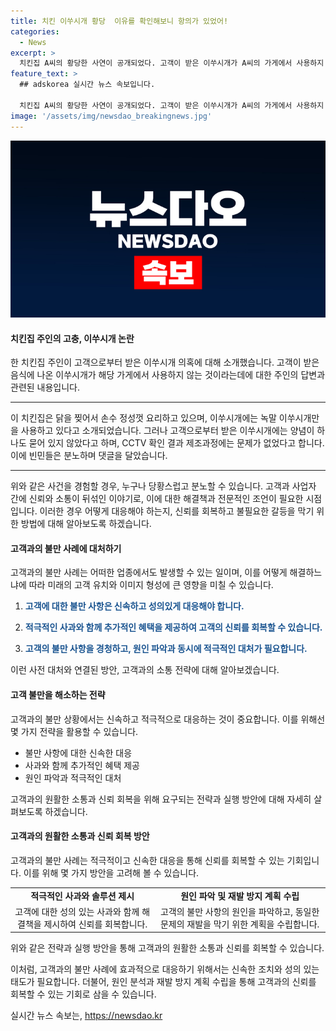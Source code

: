 ```yaml
---
title: 치킨 이쑤시개 황당  이유를 확인해보니 항의가 있었어!
categories:
  - News
excerpt: >
  치킨집 A씨의 황당한 사연이 공개되었다. 고객이 받은 이쑤시개가 A씨의 가게에서 사용하지 않는 것이었고, 이쑤시개에는 양념이나 깨소금이 하나도 묻어있지 않았다. A씨는 고객의 요청에 따라 음식을 다시 만들어 보냈지만, 회수한 음식을 확인해보니 이쑤시개는 너무나 깨끗했다. 이에 누리꾼들은 분노를 나타내며 이에 대한 의견을 남겼다. #자영업자 #치킨 #이쑤시개 #배달거지 #아프니까사장이다
feature_text: >
  ## adskorea 실시간 뉴스 속보입니다.

  치킨집 A씨의 황당한 사연이 공개되었다. 고객이 받은 이쑤시개가 A씨의 가게에서 사용하지 않는 것이었고, 이쑤시개에는 양념이나 깨소금이 하나도 묻어있지 않았다. A씨는 고객의 요청에 따라 음식을 다시 만들어 보냈지만, 회수한 음식을 확인해보니 이쑤시개는 너무나 깨끗했다. 이에 누리꾼들은 분노를 나타내며 이에 대한 의견을 남겼다. #자영업자 #치킨 #이쑤시개 #배달거지 #아프니까사장이다
image: '/assets/img/newsdao_breakingnews.jpg'
---
```


<p><img src="/assets/img/newsdao_breakingnews.jpg" alt="adskorea 속보" /></p>

<h4>치킨집 주인의 고충, 이쑤시개 논란</h4>

<p>한 치킨집 주인이 고객으로부터 받은 이쑤시개 의혹에 대해 소개했습니다. 고객이 받은 음식에 나온 이쑤시개가 해당 가게에서 사용하지 않는 것이라는데에 대한 주인의 답변과 관련된 내용입니다. </p>

<hr />

<p>이 치킨집은 닭을 찢어서 손수 정성껏 요리하고 있으며, 이쑤시개에는 녹말 이쑤시개만을 사용하고 있다고 소개되었습니다. 그러나 고객으로부터 받은 이쑤시개에는 양념이 하나도 묻어 있지 않았다고 하며, CCTV 확인 결과 제조과정에는 문제가 없었다고 합니다. 이에 빈민들은 분노하며 댓글을 달았습니다.</p>

<hr />

<p>위와 같은 사건을 경험할 경우, 누구나 당황스럽고 분노할 수 있습니다. 고객과 사업자 간에 신뢰와 소통이 뒤섞인 이야기로, 이에 대한 해결책과 전문적인 조언이 필요한 시점입니다. 이러한 경우 어떻게 대응해야 하는지, 신뢰를 회복하고 불필요한 갈등을 막기 위한 방법에 대해 알아보도록 하겠습니다. </p>

<h4>고객과의 불만 사례에 대처하기</h4>

<p>고객과의 불만 사례는 어떠한 업종에서도 발생할 수 있는 일이며, 이를 어떻게 해결하느냐에 따라 미래의 고객 유치와 이미지 형성에 큰 영향을 미칠 수 있습니다.</p>

<ol>
<li><p><b><span style="color: #1a5490;">고객에 대한 불만 사항은 신속하고 성의있게 대응해야 합니다.</span></b></p></li>
<li><p><b><span style="color: #1a5490;">적극적인 사과와 함께 추가적인 혜택을 제공하여 고객의 신뢰를 회복할 수 있습니다.</span></b></p></li>
<li><p><b><span style="color: #1a5490;">고객의 불만 사항을 경청하고, 원인 파악과 동시에 적극적인 대처가 필요합니다.</span></b></p></li>
</ol>

<p>이런 사전 대처와 연결된 방안, 고객과의 소통 전략에 대해 알아보겠습니다.</p>

<h4>고객 불만을 해소하는 전략</h4>

<p>고객과의 불만 상황에서는 신속하고 적극적으로 대응하는 것이 중요합니다. 이를 위해선 몇 가지 전략을 활용할 수 있습니다.</p>

<ul>
  <li>불만 사항에 대한 신속한 대응</li>
  <li>사과와 함께 추가적인 혜택 제공</li>
  <li>원인 파악과 적극적인 대처</li>
</ul>

<p>고객과의 원활한 소통과 신뢰 회복을 위해 요구되는 전략과 실행 방안에 대해 자세히 살펴보도록 하겠습니다.</p>

<h4>고객과의 원활한 소통과 신뢰 회복 방안</h4>

<p>고객과의 불만 사례는 적극적이고 신속한 대응을 통해 신뢰를 회복할 수 있는 기회입니다. 이를 위해 몇 가지 방안을 고려해 볼 수 있습니다.</p>

<table>
  <tr>
    <td style="text-align: center; height: 17px;"><b>적극적인 사과와 솔루션 제시</b></td>
    <td style="text-align: center; height: 17px;"><b>원인 파악 및 재발 방지 계획 수립</b></td>
  </tr>
  <tr>
    <td style="text-align: center; height: 17px;">고객에 대한 성의 있는 사과와 함께 해결책을 제시하여 신뢰를 회복합니다.</td>
    <td style="text-align: center; height: 17px;">고객의 불만 사항의 원인을 파악하고, 동일한 문제의 재발을 막기 위한 계획을 수립합니다.</td>
  </tr>
</table>

<p>위와 같은 전략과 실행 방안을 통해 고객과의 원활한 소통과 신뢰를 회복할 수 있습니다. </p>

<p>이처럼, 고객과의 불만 사례에 효과적으로 대응하기 위해서는 신속한 조치와 성의 있는 태도가 필요합니다. 더불어, 원인 분석과 재발 방지 계획 수립을 통해 고객과의 신뢰를 회복할 수 있는 기회로 삼을 수 있습니다.</p>
실시간 뉴스 속보는, <a href="https://newsdao.kr" rel="dofollow">https://newsdao.kr</a>


